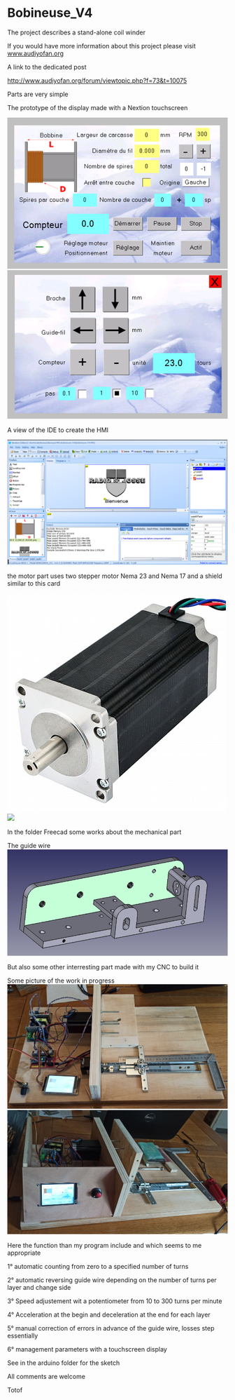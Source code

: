 Bobineuse_V4
============

The project describes a stand-alone coil winder

If you would have more information about this project please visit 
www.audiyofan.org

A link to the dedicated post 

http://www.audiyofan.org/forum/viewtopic.php?f=73&t=10075

Parts are very simple

The prototype of the display made with a Nextion touchscreen

![](Images/Bobineuse-V4-1.png)
![](Images/Bobineuse-V4-2.png)

A view of the IDE to create the HMI

![](Images/Bobineuse-V4-3.png)

the motor part uses two stepper motor Nema 23 and Nema 17
and a shield similar to this card

![](Images/23HS41-1804S-500x500.jpg)
![](Images/Schéma-Arduino-shield-V4.jpg)

In the folder Freecad some works about the mechanical part

The guide wire
![](Images/Guide-fil-3D.png)

But also some other interresting part made with my CNC to build it

Some picture of the work in progress
![](Images/Bobineuse-1.jpg)
![](Images/Bobineuse-2.jpg)

Here the function than my program include and which seems to me appropriate

 1° automatic counting from zero to a specified number of turns
 
 2° automatic reversing guide wire depending on the number of turns per layer and change side
 
 3° Speed adjustement wit a potentiometer from 10 to 300 turns per minute
 
 4° Acceleration at the begin and deceleration at the end for each layer

 5° manual correction of errors in advance of the guide wire, losses step essentially
 
 6° management parameters with a touchscreen display
 
 
See in the arduino folder for the sketch


All comments are welcome

Totof
